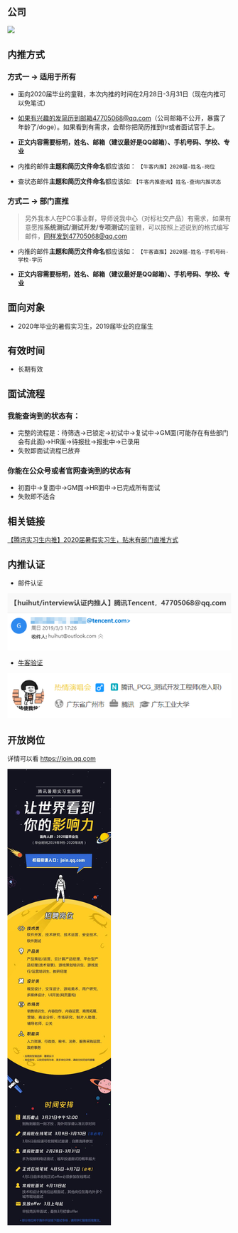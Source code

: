 ## 公司
<a href="https://join.qq.com/"><img src="https://cdn.m.tencent.com/hr_static/img/logo.png" height="50"></a>


## 内推方式
### 方式一 -> 适用于所有
- 面向2020届毕业的童鞋，本次内推的时间在2月28日-3月31日（现在内推可以免笔试）

- 如果有兴趣的发简历到邮箱47705068@qq.com（公司邮箱不公开，暴露了年龄了/doge）。如果看到有需求，会帮你把简历推到hr或者面试官手上。

- **正文内容需要标明，姓名、邮箱（建议最好是QQ邮箱）、手机号码、学校、专业**

- 内推的邮件**主题和简历文件命名**都应该如： `【牛客内推】2020届-姓名-岗位`
- 查状态邮件**主题和简历文件命名**都应该如:  `【牛客内推查询】姓名-查询内推状态`

### 方式二 -> 部门直推

> 另外我本人在PCG事业群，导师说我中心（对标社交产品）有需求，如果有意愿推**系统测试/测试开发/专项测试**的童鞋，可以按照上述说到的格式编写邮件，同样发到47705068@qq.com

- 内推的邮件**主题和简历文件命名**都应该如： `【牛客直推】2020届-姓名-手机号码-学校-学历`

- **正文内容需要标明，姓名、邮箱（建议最好是QQ邮箱）、手机号码、学校、专业**

## 面向对象

- 2020年毕业的暑假实习生，2019届毕业的应届生

## 有效时间

- 长期有效

## 面试流程
### 我能查询到的状态有：

- 完整的流程是：待筛选->已锁定->初试中->复试中->GM面(可能存在有些部门会有此面)->HR面->待报批->报批中->已录用
- 失败即面试流程已放弃

### 你能在公众号或者官网查询到的状态有

- 初面中->复面中->GM面->HR面中->已完成所有面试
- 失败即不适合

## 相关链接

[【腾讯实习生内推】2020届暑假实习生，贴末有部门直推方式](https://www.nowcoder.com/discuss/157661)

## 内推认证
- 邮件认证

![Tencent](images/tencent.png)

- [牛客验证](https://www.nowcoder.com/profile/5069984)

![Tencent_nowcoder](images/tencent_nowcoder.png)



## 开放岗位

详情可以看 https://join.qq.com

![Tencent](images/tencent_jd.jpg)





